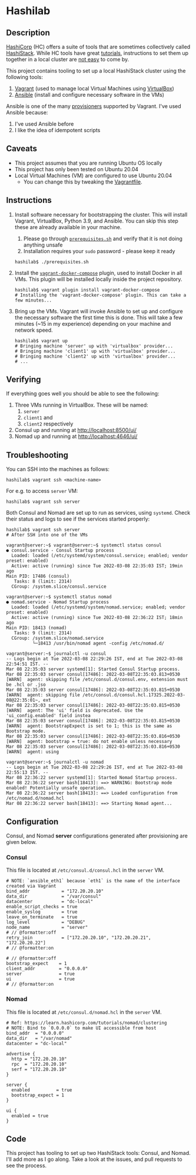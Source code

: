 # Hashilab 

## Description 

[HashiCorp](https://www.hashicorp.com/) (HC) offers a suite of tools that are sometimes collectively called 
[HashiStack](https://www.hashicorp.com/resources/how-we-used-the-hashistack-to-transform-the-world-of-roblox). While HC tools have great [tutorials](https://learn.hashicorp.com/), instructions to set them up together in a local cluster are [not easy](https://discuss.hashicorp.com/t/local-nomad-cluster-using-vagrant/33067) to come by.

This project contains tooling to set up a local HashiStack cluster using the following tools:

1. [Vagrant](https://www.vagrantup.com/) (used to manage local Virtual Machines using [VirtualBox](https://www.virtualbox.org/))
2. [Ansible](https://www.ansible.com/) (install and configure necessary software in the VMs)

Ansible is one of the many [provisioners](https://www.vagrantup.com/docs/provisioning) supported by Vagrant. I've 
used Ansible because:

1. I've used Ansible before
2. I like the idea of idempotent scripts

## Caveats

* This project assumes that you are running Ubuntu OS locally
* This project has only been tested on Ubuntu 20.04
* Local Virtual Machines (VM) are configured to use Ubuntu 20.04 
  * You can change this by tweaking the [Vagrantfile](/Vagrantfile).  

## Instructions 

1. Install software necessary for bootstrapping the cluster. This will install Vagrant, VirtualBox, Python 3.9, and 
   Ansible. You can skip this step these are already available in your machine. 
   1. Please go through [`prerequisites.sh`](/prerequisites.sh) and verify that it is not doing anything unsafe 
   2. Installation requires your `sudo` password - please keep it ready

   ```shell
   hashilab$ ./prerequisites.sh
   ```

3. Install the [`vagrant-docker-compose`](https://github.com/leighmcculloch/vagrant-docker-compose) plugin, used to 
   install Docker in all VMs. This plugin will be installed locally inside the project repository.    

    ```shell
    hashilab$ vagrant plugin install vagrant-docker-compose
    # Installing the 'vagrant-docker-compose' plugin. This can take a few minutes...
    ```

4. Bring up the VMs. Vagrant will invoke Ansible to set up and configure the necessary software the first time this 
   is done. This will take a few minutes (~15 in my experience) depending on your machine and network speed.

    ```shell
    hashilab$ vagrant up
    # Bringing machine 'server' up with 'virtualbox' provider...
    # Bringing machine 'client1' up with 'virtualbox' provider...
    # Bringing machine 'client2' up with 'virtualbox' provider...
    # ...
    ```

## Verifying 
    
If everything goes well you should be able to see the following:

1. Three VMs running in VirtualBox. These will be named:
   1. `server`
   2. `client1` and
   3. `client2` respectively
2. Consul up and running at [http://localhost:8500/ui/](http://localhost:8500/ui/)
3. Nomad up and running at [http://localhost:4646/ui/](http://localhost:4646/ui/)

## Troubleshooting 

You can SSH into the machines as follows:

 ```shell
 hashilab$ vagrant ssh <machine-name>
 ```

For e.g. to access `server` VM:

 ```shell
 hashilab$ vagrant ssh server
 ```

Both Consul and Nomad are set up to run as services, using `systemd`. 
Check their status and logs to see if the services started properly:

 ```shell
 hashilab$ vagrant ssh server
 # After SSH into one of the VMs 
 
 vagrant@server:~$ vagrant@server:~$ systemctl status consul 
● consul.service - Consul Startup process
   Loaded: loaded (/etc/systemd/system/consul.service; enabled; vendor preset: enabled)
   Active: active (running) since Tue 2022-03-08 22:35:03 IST; 19min ago
 Main PID: 17486 (consul)
    Tasks: 8 (limit: 2314)
   CGroup: /system.slice/consul.service

vagrant@server:~$ systemctl status nomad
● nomad.service - Nomad Startup process
   Loaded: loaded (/etc/systemd/system/nomad.service; enabled; vendor preset: enabled)
   Active: active (running) since Tue 2022-03-08 22:36:22 IST; 18min ago
 Main PID: 18413 (nomad)
    Tasks: 9 (limit: 2314)
   CGroup: /system.slice/nomad.service
           └─18413 /usr/bin/nomad agent -config /etc/nomad.d/

vagrant@server:~$ journalctl -u consul 
-- Logs begin at Tue 2022-03-08 22:29:26 IST, end at Tue 2022-03-08 22:54:51 IST. --
Mar 08 22:35:03 server systemd[1]: Started Consul Startup process.
Mar 08 22:35:03 server consul[17486]: 2022-03-08T22:35:03.813+0530 [WARN]  agent: skipping file /etc/consul.d/consul.env, extension must be .hcl or .jso
Mar 08 22:35:03 server consul[17486]: 2022-03-08T22:35:03.815+0530 [WARN]  agent: skipping file /etc/consul.d/consul.hcl.17325.2022-03-08@22:35:01~, ext
Mar 08 22:35:03 server consul[17486]: 2022-03-08T22:35:03.815+0530 [WARN]  agent: The 'ui' field is deprecated. Use the 'ui_config.enabled' field instea
Mar 08 22:35:03 server consul[17486]: 2022-03-08T22:35:03.815+0530 [WARN]  agent: BootstrapExpect is set to 1; this is the same as Bootstrap mode.
Mar 08 22:35:03 server consul[17486]: 2022-03-08T22:35:03.816+0530 [WARN]  agent: bootstrap = true: do not enable unless necessary
Mar 08 22:35:03 server consul[17486]: 2022-03-08T22:35:03.816+0530 [WARN]  agent: using

vagrant@server:~$ journalctl -u nomad
-- Logs begin at Tue 2022-03-08 22:29:26 IST, end at Tue 2022-03-08 22:55:13 IST. --
Mar 08 22:36:22 server systemd[1]: Started Nomad Startup process.
Mar 08 22:36:22 server bash[18413]: ==> WARNING: Bootstrap mode enabled! Potentially unsafe operation.
Mar 08 22:36:22 server bash[18413]: ==> Loaded configuration from /etc/nomad.d/nomad.hcl
Mar 08 22:36:22 server bash[18413]: ==> Starting Nomad agent...

 ```

## Configuration 

Consul, and Nomad **server** configurations generated after provisioning are given below.

### Consul

This file is located at `/etc/consul.d/consul.hcl` in the `server` VM. 

```hcl
# NOTE: `ansible_eth1` because `eth1` is the name of the interface created via Vagrant
bind_addr            = "172.20.20.10"
data_dir             = "/var/consul"
datacenter           = "dc-local"
enable_script_checks = true
enable_syslog        = true
leave_on_terminate   = true
log_level            = "DEBUG"
node_name            = "server"
# // @formatter:off
retry_join           = ["172.20.20.10", "172.20.20.21", "172.20.20.22"]
# // @formatter:on

# // @formatter:off
bootstrap_expect    = 1
client_addr         = "0.0.0.0"
server              = true
ui                  = true
# // @formatter:on
```

### Nomad

This file is located at `/etc/consul.d/nomad.hcl` in the `server` VM.

```hcl
# Ref: https://learn.hashicorp.com/tutorials/nomad/clustering
# NOTE: Bind to `0.0.0.0` to make UI accessible from host
bind_addr  = "0.0.0.0"
data_dir   = "/var/nomad"
datacenter = "dc-local"

advertise {
  http = "172.20.20.10"
  rpc  = "172.20.20.10"
  serf = "172.20.20.10"
}

server {
  enabled          = true
  bootstrap_expect = 1
}

ui {
  enabled = true
}
```

## Code 

This project has tooling to set up two HashiStack tools: Consul, and Nomad. I'll add more as I go along. Take a look at the issues, and pull requests to see the process.  